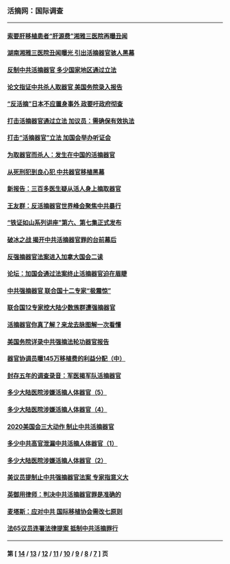 ### 活摘网：国际调查
---
#### [索要肝移植患者“肝源费”湘雅三医院再曝丑闻](../../pages/nf5947/n14055320.md?09170430) 
#### [湖南湘雅三医院丑闻曝光 引出活摘器官骇人黑幕](../../pages/nf5947/n14051847.md?09170430) 
#### [反制中共活摘器官 多少国家地区通过立法](../../pages/nf5947/n14009863.md?09170430) 
#### [论文指证中共杀人取器官 美国务院录入报告](../../pages/nf5947/n13999890.md?09170430) 
#### [“反活摘”日本不应置身事外 政要吁政府彻查](../../pages/nf5947/n13971188.md?09170430) 
#### [打击活摘器官通过立法 加议员：需确保有效执法](../../pages/nf5947/n13886356.md?09170430) 
#### [打击“活摘器官”立法 加国会举办听证会](../../pages/nf5947/n13869362.md?09170430) 
#### [为取器官而杀人：发生在中国的活摘器官](../../pages/nf5947/n13794731.md?09170430) 
#### [从死刑犯到良心犯 中共器官移植黑幕](../../pages/nf5947/n13764669.md?09170430) 
#### [新报告：三百多医生疑从活人身上摘取器官](../../pages/nf5947/n13703044.md?09170430) 
#### [王友群：反活摘器官世界峰会聚焦中共暴行](../../pages/nf5947/n13250738.md?09170430) 
#### [“铁证如山系列讲座”第六、第七集正式发布](../../pages/nf5947/n13106287.md?09170430) 
#### [破冰之战 揭开中共活摘器官罪的台前幕后](../../pages/nf5947/n13082457.md?09170430) 
#### [反强摘器官法案进入加拿大国会二读](../../pages/nf5947/n13033450.md?09170430) 
#### [论坛：加国会通过法案终止活摘器官迫在眉睫](../../pages/nf5947/n13029839.md?09170430) 
#### [中共强摘器官 联合国十二专家“极震惊”](../../pages/nf5947/n13024313.md?09170430) 
#### [联合国12专家控大陆少数族群遭强摘器官](../../pages/nf5947/n13023877.md?09170430) 
#### [活摘器官你真了解？来龙去脉图解一次看懂](../../pages/nf5947/n13013820.md?09170430) 
#### [美国务院详录中共强摘法轮功器官报告](../../pages/nf5947/n12944519.md?09170430) 
#### [器官协调员曝145万移植费的利益分配（中）](../../pages/nf5947/n12894547.md?09170430) 
#### [封存五年的调查录音：军医揭军队活摘器官](../../pages/nf5947/n12798692.md?09170430) 
#### [多少大陆医院涉嫌活摘人体器官（5）](../../pages/nf5947/n12768383.md?09170430) 
#### [多少大陆医院涉嫌活摘人体器官（4）](../../pages/nf5947/n12664434.md?09170430) 
#### [2020美国会三大动作 制止中共活摘器官](../../pages/nf5947/n12682004.md?09170430) 
#### [多少中共高官泄漏中共活摘人体器官（1）](../../pages/nf5947/n12671234.md?09170430) 
#### [多少大陆医院涉嫌活摘人体器官（2）](../../pages/nf5947/n12655589.md?09170430) 
#### [美议员提制止中共强摘器官法案 专家指意义大](../../pages/nf5947/n12630561.md?09170430) 
#### [英御用律师：判决中共活摘器官罪是准确的](../../pages/nf5947/n12580740.md?09170430) 
#### [麦塔斯：应对中共 国际移植协会需改七原则](../../pages/nf5947/n12514711.md?09170430) 
#### [法65议员连署法律提案 抵制中共活摘罪行](../../pages/nf5947/n12437047.md?09170430) 

---
#### 第 [ [14](./14.md?09170430) / [13](./13.md?09170430) / [12](./12.md?09170430) / [11](./11.md?09170430) / [10](./10.md?09170430) / [9](./9.md?09170430) / [8](./8.md?09170430) / [7](./7.md?09170430) ] 页
